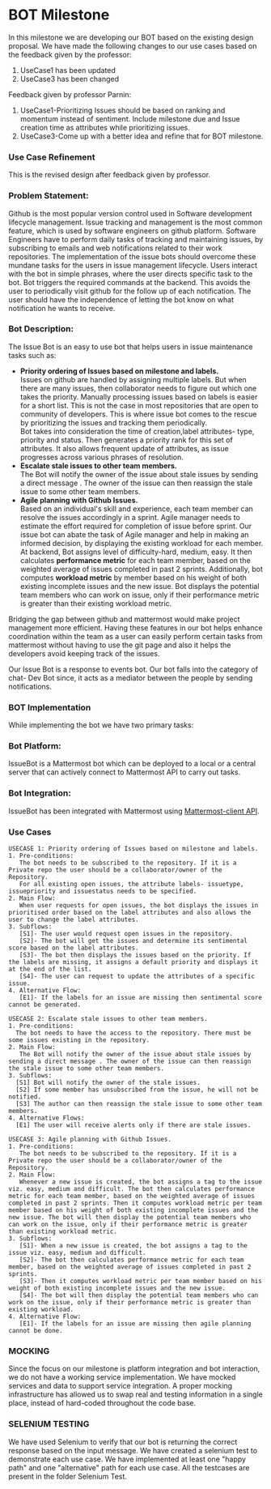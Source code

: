 # BOT Milestone 

In this milestone we are developing our BOT based on the existing design proposal. We have made the following changes to our use cases based on the feedback given by the professor:  
1) UseCase1 has been updated
2) UseCase3 has been changed

Feedback given by professor Parnin:  
1) UseCase1-Prioritizing Issues should be based on ranking and momentum instead of sentiment. Include milestone due and Issue creation time as attributes while prioritizing issues.  
2) UseCase3-Come up with a better idea and refine that for BOT milestone.  

### Use Case Refinement
This is the revised design after feedback given by professor.

### Problem Statement:
Github is the most popular version control used in Software development lifecycle management.
Issue tracking and management is the most common feature, which is used by software engineers on github platform.
Software Engineers have to perform daily tasks of tracking and maintaining issues, by subscribing to emails and web notifications related to their work repositories.
The implementation of the issue bots should overcome these mundane tasks for the users in issue management lifecycle.
Users interact with the bot in simple phrases, where the user directs specific task to the bot.
Bot triggers the required commands at the backend. This avoids the user to periodically visit github for the follow up of each notification.
The user should have the independence of letting the bot know on what notification he wants to receive. 

### Bot Description:
The Issue Bot is an easy to use bot that helps users in issue maintenance tasks such as:  
* **Priority ordering of Issues based on milestone and labels.**   
  Issues on github are handled by assigning multiple labels. But when there are many issues, then collaborator needs to figure out which one takes the priority. Manually processing issues based on labels is easier for a short list. This is not the case in most repositories that are open to community of developers. This is where issue bot comes to the rescue by prioritizing the issues and tracking them periodically.  
  Bot takes into consideration the time of creation,label attributes- type, priority and status. Then generates a priority rank for this set of attributes. It also allows frequent update of attributes, as issue progresses across various phrases of resolution.
* **Escalate stale issues to other team members.**  
  The Bot will notify the owner of the issue about stale issues by sending a direct message . The owner of the issue can then reassign the stale issue to some other team members.
* **Agile planning with Github Issues.**  
  Based on an individual's skill and experience, each team member can resolve the issues accordingly in a sprint. Agile manager needs to estimate the effort required for completion of issue before sprint. Our issue bot can abate the task of Agile manager and help in making an informed decision, by displaying the existing workload for each member.           
  At backend, Bot assigns level of difficulty-hard, medium, easy. It then calculates **performance metric** for each team member, based on the weighted average of issues completed in past 2 sprints. Additionally, bot computes **workload metric** by member based on his weight of both existing incomplete issues and the new issue. Bot displays the potential team members who can work on issue, only if their performance metric is greater than their existing workload metric.

Bridging the gap between github and mattermost would make project management more efficient. Having these features in our bot helps enhance coordination within the team as a user can easily perform certain tasks from mattermost without having to use the git page and also it helps the developers avoid keeping track of the issues. 

Our Issue Bot is a response to events bot. Our bot falls into the category of chat- Dev Bot since, it acts as a mediator between the people  by sending notifications.

### BOT Implementation  
While implementing the bot we have two primary tasks:
<put screenshot>
### Bot Platform:  
IssueBot is a Mattermost bot which can be deployed to a local or a central server that can actively connect to Mattermost API to carry out tasks. 

### Bot Integration:    
IssueBot has been integrated with Mattermost using [Mattermost-client API](https://github.com/mattermost/mattermost-webapp).



### Use Cases
```
USECASE 1: Priority ordering of Issues based on milestone and labels.
1. Pre-conditions:
   The bot needs to be subscribed to the repository. If it is a Private repo the user should be a collaborator/owner of the Repository.
   For all existing open issues, the attribute labels- issuetype, issuepriority and issuestatus needs to be specified.
2. Main Flow: 
   When user requests for open issues, the bot displays the issues in prioritised order based on the label attributes and also allows the user to change the label attributes. 
3. Subflows:
   [S1]- The user would request open issues in the repository.
   [S2]- The bot will get the issues and determine its sentimental score based on the label attributes.  
   [S3]- The bot then displays the issues based on the priority. If the labels are missing, it assigns a default priority and displays it at the end of the list.
   [S4]- The user can request to update the attributes of a specific issue. 
4. Alternative Flow: 
   [E1]- If the labels for an issue are missing then sentimental score cannot be generated.
   ```
 ```  
USECASE 2: Escalate stale issues to other team members.
1. Pre-conditions:
   The bot needs to have the access to the repository. There must be some issues existing in the repository. 
2. Main Flow:
    The Bot will notify the owner of the issue about stale issues by sending a direct message . The owner of the issue can then reassign the stale issue to some other team members.
3. Subflows:
   [S1] Bot will notify the owner of the stale issues.  
   [S2] If some member has unsubscribed from the issue, he will not be notified.  
   [S3] The author can then reassign the stale issue to some other team members.  
4. Alternative Flows:
   [E1] The user will receive alerts only if there are stale issues.
 ``` 

```
USECASE 3: Agile planning with Github Issues.
1. Pre-conditions: 
   The bot needs to be subscribed to the repository. If it is a Private repo the user should be a collaborator/owner of the Repository.
2. Main Flow: 
   Whenever a new issue is created, the bot assigns a tag to the issue viz. easy, medium and difficult. The bot then calculates performance metric for each team member, based on the weighted average of issues completed in past 2 sprints. Then it computes workload metric per team member based on his weight of both existing incomplete issues and the new issue. The bot will then display the potential team members who can work on the issue, only if their performance metric is greater than existing workload metric.
3. Subflows: 
   [S1]- When a new issue is created, the bot assigns a tag to the issue viz. easy, medium and difficult. 
   [S2]- The bot then calculates performance metric for each team member, based on the weighted average of issues completed in past 2 sprints. 
   [S3]- Then it computes workload metric per team member based on his weight of both existing incomplete issues and the new issue.
   [S4]- The bot will then display the potential team members who can work on the issue, only if their performance metric is greater than existing workload.
4. Alternative Flow: 
   [E1]- If the labels for an issue are missing then agile planning cannot be done.
```
### MOCKING  
Since the focus on our milestone is platform integration and bot interaction, we do not have a working service implementation. We have mocked services and data to support service integration.  A proper mocking infrastructure has allowed us to swap real and testing information in a single place, instead of hard-coded throughout the code base.

### SELENIUM TESTING  
We have used Selenium to verify that our bot is returning the correct response based on the input message. We have created a selenium test to demonstrate each use case. We have implemented at least one "happy path" and one "alternative" path for each use case. All the testcases are present in the folder Selenium Test. 




